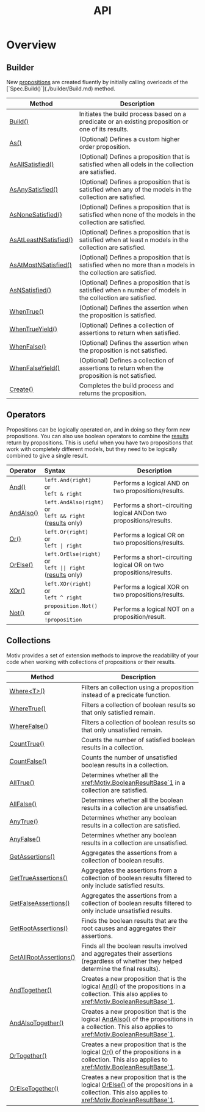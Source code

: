 ﻿---
title: API
---
# Overview

## Builder

New [propositions](xref:Motiv.SpecBase`2) are created fluently by initially calling overloads of the
[`Spec.Build()`](./builder/Build.md) method.

| Method                                                   | Description                                                                                                      |
|----------------------------------------------------------|------------------------------------------------------------------------------------------------------------------|
| [Build()](./builder/Build.md)                            | Initiates the build process based on a predicate or an existing proposition or one of its results.               |
| [As()](./builder/As.md)                                  | (Optional) Defines a custom higher order proposition.                                                            |
| [AsAllSatisfied()](./builder/AsAllSatisfied.md)          | (Optional) Defines a proposition that is satisfied when all odels in the collection are satisfied.               |
| [AsAnySatisfied()](./builder/AsAnySatisfied.md)          | (Optional) Defines a proposition that is satisfied when any of the models in the collection are satisfied.       |
| [AsNoneSatisfied()](./builder/AsNoneSatisfied.md)        | (Optional) Defines a proposition that is satisfied when none of the models in the collection are satisfied.      |
| [AsAtLeastNSatisfied()](./builder/AsAtLeastNSatisfied.md) | (Optional) Defines a proposition that is satisfied when at least `n` models in the collection are satisfied.     |
| [AsAtMostNSatisfied()](./builder/AsAtMostNSatisfied.md)  | (Optional) Defines a proposition that is satisfied when no more than `n` models in the collection are satisfied. |
| [AsNSatisfied()](./builder/AsNSatisfied.md)              | (Optional) Defines a proposition that is satisfied when `n` number of models in the collection are satisfied.    |
| [WhenTrue()](./builder/WhenTrue.md)                    | (Optional) Defines the assertion when the proposition is satisfied.                                              |
| [WhenTrueYield()](./builder/WhenTrueYield.md)            | (Optional) Defines a collection of assertions to return when satisfied.                                          |
| [WhenFalse()](./builder/WhenFalse.md)                    | (Optional) Defines the assertion when the proposition is not satisfied.                                          |
| [WhenFalseYield()](./builder/WhenFalseYield.md)          | (Optional) Defines a collection of assertions to return when the proposition is not satisfied.                   |
| [Create()](./builder/Create.md)                          | Completes the build process and returns the proposition.                                                         |

## Operators

Propositions can be logically operated on, and in doing so they form new propositions.
You can also use boolean operators to combine the [results](xref:Motiv.BooleanResultBase`1) return by propositions.
This is useful when you have two propositions that work with completely different models, but they need to be logically 
combined to give a single result.

| Operator                            | Syntax                                                                                                                     | Description                                                                |
|:------------------------------------|:---------------------------------------------------------------------------------------------------------------------------|----------------------------------------------------------------------------| 
| [And()](./operators/And.md)         | `left.And(right)` <br/>or<br/>`left & right`                                                                               | Performs a logical AND on two propositions/results.                 |
| [AndAlso()](./operators/AndAlso.md) | `left.AndAlso(right)` <br />or<br />`left && right` ([results](xref:Motiv.BooleanResultBase`1) only)                       | Performs a short-circuiting logical ANDon two propositions/results. | 
| [Or()](./operators/Or.md)           | `left.Or(right)`  <br />or<br /> <code>left &#124; right</code>                                                            | Performs a logical OR on two propositions/results.                  |
| [OrElse()](./operators/OrElse.md)   | `left.OrElse(right)`  <br />or<br /><code>left &#124;&#124; right</code>  ([results](xref:Motiv.BooleanResultBase`1) only) | Performs a short-circuiting logical OR on two propositions/results. |
| [XOr()](./operators/XOr.md)         | `left.XOr(right)`<br />or<br />`left ^ right`                                                                              | Performs a logical XOR on two propositions/results.                 |
| [Not()](./operators/Not.md)         | `proposition.Not()`<br />or<br />`!proposition`                                                                            | Performs a logical NOT on a proposition/result.                     |

## Collections

Motiv provides a set of extension methods to improve the readability of your code when working with collections of 
propositions or their results.

| Method                                                               | Description                                                                                                                                                                                                   |
|----------------------------------------------------------------------|---------------------------------------------------------------------------------------------------------------------------------------------------------------------------------------------------------------|
| [Where&lt;T&gt;()](./collections/generic/Where.md)                   | Filters an collection using a proposition instead of a predicate function.                                                                                                                                    |
| [WhereTrue()](./collections/results/WhereTrue.md)                    | Filters a collection of boolean results so that only satisfied remain.                                                                                                                                        |
| [WhereFalse()](./collections/results/WhereFalse.md)                  | Filters a collection of boolean results so that only unsatisfied remain.                                                                                                                                      |
| [CountTrue()](./collections/results/CountTrue.md)                    | Counts the number of satisfied boolean results in a collection.                                                                                                                                               |
| [CountFalse()](./collections/results/CountFalse.md)                     | Counts the number of unsatisfied boolean results in a collection.                                                                                                                                             |
| [AllTrue()](./collections/results/AllTrue.md)                           | Determines whether all the <xref:Motiv.BooleanResultBase`1> in a collection are satisfied.                                                                                                                    |
| [AllFalse()](./collections/results/AllFalse.md)                         | Determines whether all the boolean results in a collection are unsatisfied.                                                                                                                                   |
| [AnyTrue()](./collections/results/AnyTrue.md)                           | Determines whether any boolean results in a collection are satisfied.                                                                                                                                         |
| [AnyFalse()](./collections/results/AnyFalse.md)                         | Determines whether any boolean results in a collection are unsatisfied.                                                                                                                                       |
| [GetAssertions()](./collections/results/GetAssertions.md)               | Aggregates the assertions from a collection of boolean results.                                                                                                                                               |
| [GetTrueAssertions()](./collections/results/GetTrueAssertions.md)       | Aggregates the assertions from a collection of boolean results filtered to only include satisfied results.                                                                                                    |
| [GetFalseAssertions()](./collections/results/GetFalseAssertions.md)     | Aggregates the assertions from a collection of boolean results filtered to only include unsatisfied results.                                                                                                  |
| [GetRootAssertions()](./collections/results/GetRootAssertions.md)       | Finds the boolean results that are the root causes and aggregates their assertions.                                                                                                                           |
| [GetAllRootAssertions()](./collections/results/GetAllRootAssertions.md) | Finds all the boolean results involved and aggregates their assertions (regardless of whether they helped determine the final results).                                                                       |
| [AndTogether()](./collections/propositions/AndTogether.md)              | Creates a new proposition that is the logical [And()](./operators/And.md) of the propositions in a collection. This also applies to <xref:Motiv.BooleanResultBase`1>.         |
| [AndAlsoTogether()](./collections/propositions/AndAlsoTogether.md)      | Creates a new proposition that is the logical [AndAlso()](./operators/AndAlso.md) of the propositions in a collection. This also applies to <xref:Motiv.BooleanResultBase`1>. |
| [OrTogether()](./collections/propositions/OrTogether.md)                | Creates a new proposition that is the logical [Or()](./operators/Or.md) of the propositions in a collection. This also applies to <xref:Motiv.BooleanResultBase`1>.           |
| [OrElseTogether()](./collections/propositions/OrElseTogether.md)     | Creates a new proposition that is the logical [OrElse()](./operators/OrElse.md) of the propositions in a collection. This also applies to <xref:Motiv.BooleanResultBase`1>.                                   |
